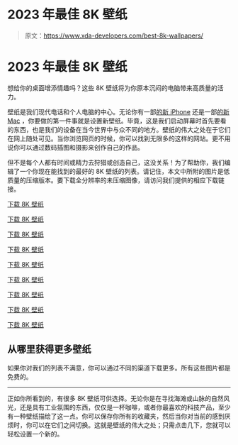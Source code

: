 # 2023 年最佳 8K 壁纸

> 原文：<https://www.xda-developers.com/best-8k-wallpapers/>

# 2023 年最佳 8K 壁纸

想给你的桌面增添情趣吗？这些 8K 壁纸将为你原本沉闷的电脑带来高质量的活力。

壁纸是我们现代电话和个人电脑的中心。无论你有一部[的新 iPhone](https://www.xda-developers.com/best-iphone/) 还是一部[的新 Mac](https://www.xda-developers.com/best-macs) ，你要做的第一件事就是设置新壁纸。毕竟，这是我们启动屏幕时首先要看的东西，也是我们的设备在当今世界中与众不同的地方。壁纸的伟大之处在于它们在网上随处可见。当你浏览网页的时候，你可以找到无限多的这样的网站。更不用说你可以通过数码插图和摄影来创作自己的作品。

但不是每个人都有时间或精力去狩猎或创造自己，这没关系！为了帮助你，我们编辑了一个你现在能找到的最好的 8K 壁纸的列表。请记住，本文中所附的图片是低质量的压缩版本。要下载全分辨率的未压缩图像，请访问我们提供的相应下载链接。

[下载 8K 壁纸](https://www.pexels.com/photo/close-up-photo-of-berries-1379636/)

[下载 8K 壁纸](https://www.pexels.com/photo/red-and-black-bird-on-red-flowers-36762/)

[下载 8K 壁纸](https://www.pexels.com/photo/road-between-pine-trees-39811/)

[下载 8K 壁纸](https://www.pexels.com/photo/close-up-photography-of-bulb-on-water-1213447/)

[下载 8K 壁纸](https://www.pexels.com/photo/photography-of-mountains-under-cloudy-sky-1183099/)

[下载 8K 壁纸](https://www.pexels.com/photo/photo-of-seashore-during-daytime-1450360/)

[下载 8K 壁纸](https://www.pexels.com/photo/top-view-photo-of-person-holding-earphones-3183198/)

[下载 8K 壁纸](https://www.pexels.com/photo/top-view-photo-of-coffee-near-tablet-1749303/)

[下载 8K 壁纸](https://www.pexels.com/photo/photo-of-skyline-at-night-3075993/)

## 从哪里获得更多壁纸

如果你对我们的列表不满意，你可以通过不同的渠道下载更多。所有这些图片都是免费的。

* * *

正如你所看到的，有很多 8K 壁纸可供选择。无论你是在寻找海滩或山脉的自然风光，还是具有工业氛围的东西，仅仅是一杯咖啡，或者你最喜欢的科技产品，至少有一种壁纸描绘了这一点。你可以保存你所有的收藏夹，然后当你对当前的感到厌烦时，你可以在它们之间切换。这就是壁纸的伟大之处；只需点击几下，您就可以轻松设置一个新的。